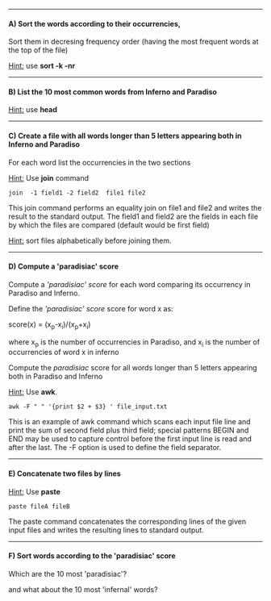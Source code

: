 
------------

#### A) Sort the words according to their occurrencies,
 
Sort them in decresing frequency order (having the most frequent words at the top of the file)

<u>Hint:</u> use **sort -k -nr**

------------

#### B) List the 10 most common words from Inferno and Paradiso

<u>Hint:</u> use **head**

-------------

#### C) Create a file with all words longer than 5 letters appearing both in Inferno and Paradiso 

For each word list the occurrencies in the two sections 

<u>Hint:</u> Use **join** command 

```
join  -1 field1 -2 field2  file1 file2
```

 This join command performs an equality join on file1 and file2 
 and writes the result to the standard output. The field1 and field2 are the fields 
 in each file by which the files are compared (default would be first field)

<u>Hint:</u>  sort files alphabetically before joining them.

-------------

#### D) Compute a 'paradisiac' score 



Compute a *'paradisiac' score* for each word comparing its occurrency in Paradiso and Inferno.

Define the *'paradisiac' score* score for word x as: 


 score(x) = (x<sub>p</sub>-x<sub>i</sub>)/(x<sub>p</sub>+x<sub>i</sub>)


where x<sub>p</sub> is the number of occurrencies in Paradiso, 
and x<sub>i</sub> is the number of occurrencies of word x in inferno

Compute the *paradisiac* score for all words longer than 5 letters appearing both in Paradiso and Inferno

<u>Hint:</u> Use **awk**. 

```
awk -F " " '{print $2 + $3} ' file_input.txt 
```
This is an example of awk command which
scans each input file line and print the sum of second field plus third field;
 special patterns BEGIN and END may be used to 
capture control before the first input line is read and after the last.
The -F option is used to define the field separator.

------------

#### E) Concatenate two files by lines

<u>Hint:</u> Use **paste**

```
paste fileA fileB
``` 

The paste command concatenates the corresponding lines of the given input files
and writes the resulting lines to standard   output.

-------------

#### F) Sort words according to the 'paradisiac' score 

Which are the 10 most 'paradisiac'? 

and what about the 10 most 'infernal' words?
